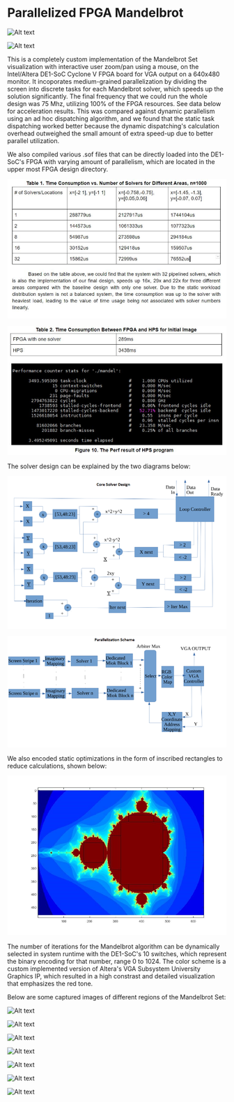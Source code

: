 # Parallelized FPGA Mandelbrot

![Alt text](Images/mandel1.gif?raw=true "Title")

![Alt text](Images/mandel2.gif?raw=true "Title")

This is a completely custom implementation of the Mandelbrot Set visualization with interactive user zoom/pan using a mouse, on the Intel/Altera DE1-SoC Cyclone V FPGA board for VGA output on a 640x480 monitor. It incoporates medium-grained parallelization by dividing the screen into discrete tasks for each Mandelbrot solver, which speeds up the solution significantly. The final frequency that we could run the whole design was 75 Mhz, utilizing 100% of the FPGA resources. See data below for acceleration results. This was compared against dynamic parallelism using an ad hoc dispatching algorithm, and we found that the static task dispatching worked better because the dynamic dispatching's calculation overhead outweighed the small amount of extra speed-up due to better parallel utilization.

We also compiled various .sof files that can be directly loaded into the DE1-SoC's FPGA with varying amount of parallelism, which are located in the upper most FPGA design directory.

![Alt text](Images/perf_eval.JPG?raw=true "Title")

![Alt text](Images/vshps.JPG?raw=true "Title")

The solver design can be explained by the two diagrams below:

![Alt text](Images/solver_design.png?raw=true "Title")

![Alt text](Images/parallel_design.png?raw=true "Title")

We also encoded static optimizations in the form of inscribed rectangles to reduce calculations, shown below:

![Alt text](Images/rectangle_optimize.jpg?raw=true "Title")

The number of iterations for the Mandelbrot algorithm can be dynamically selected in system runtime with the DE1-SoC's 10 switches, which represent the binary encoding for that number, range 0 to 1024. The color scheme is a custom implemented version of Altera's VGA Subsystem University Graphics IP, which resulted in a high constrast and detailed visualization that emphasizes the red tone.

Below are some captured images of different regions of the Mandelbrot Set:

![Alt text](Images/render2.jpg?raw=true "Title")

![Alt text](Images/render3.jpg?raw=true "Title")

![Alt text](Images/render4.jpg?raw=true "Title")

![Alt text](Images/render5.jpg?raw=true "Title")

![Alt text](Images/render6.jpg?raw=true "Title")

![Alt text](Images/render1.jpg?raw=true "Title")

![Alt text](Images/render7.jpg?raw=true "Title")

